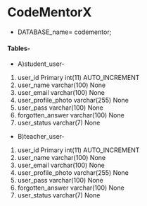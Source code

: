 # CodeMentorX

* DATABASE_name= codementor;
#### Tables-
- A)student_user-
1.	user_id             Primary	int(11)			AUTO_INCREMENT	
2.	user_name	         	varchar(100)		None			
3.	user_email	       		varchar(100)		None		
4.	user_profile_photo		varchar(255)		None
5.	user_pass	          	varchar(100) 	   	None	
6.	forgotten_answer	  	varchar(100)		None	
7.	user_status       		varchar(7)	    	None	
- B)teacher_user-
1.	user_id             Primary	int(11)			AUTO_INCREMENT	
2.	user_name	         	varchar(100)		None			
3.	user_email	       		varchar(100)		None		
4.	user_profile_photo		varchar(255)		None
5.	user_pass	          	varchar(100) 	   	None	
6.	forgotten_answer	  	varchar(100)		None	
7.	user_status       		varchar(7)	    	None
  
